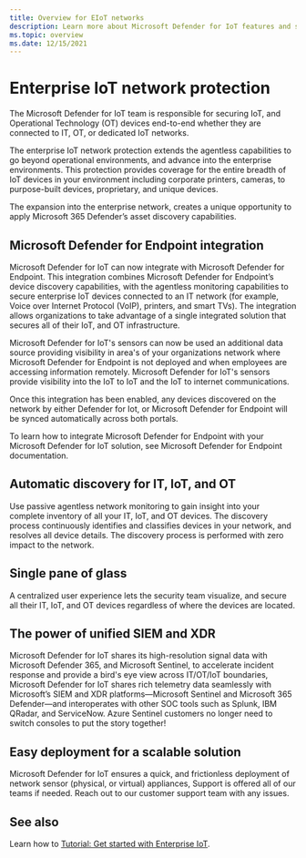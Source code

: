 ```yaml
---
title: Overview for EIoT networks
description: Learn more about Microsoft Defender for IoT features and services, and understand how Microsoft Defender for IoT provides comprehensive IoT security for EIoT networks.
ms.topic: overview
ms.date: 12/15/2021
---
```


# Enterprise IoT network protection

The Microsoft Defender for IoT team is responsible for securing IoT, and Operational Technology (OT) devices end-to-end whether they are connected to IT, OT, or dedicated IoT networks.  

The enterprise IoT network protection extends the agentless capabilities to go beyond operational environments, and advance into the enterprise environments. This protection provides coverage for the entire breadth of IoT devices in your environment including corporate printers, cameras, to purpose-built devices, proprietary, and unique devices.

The expansion into the enterprise network, creates a unique opportunity to apply Microsoft 365 Defender’s asset discovery capabilities.

## Microsoft Defender for Endpoint integration

Microsoft Defender for IoT can now integrate with Microsoft Defender for Endpoint. This integration combines Microsoft Defender for Endpoint’s device discovery capabilities, with the agentless monitoring capabilities to secure enterprise IoT devices connected to an IT network (for example, Voice over Internet Protocol (VoIP), printers, and smart TVs). The integration allows organizations to take advantage of a single integrated solution that secures all of their IoT, and OT infrastructure.

Microsoft Defender for IoT's sensors can now be used an additional data source providing visibility in area's of your organizations network where Microsoft Defender for Endpoint is not deployed and when employees are accessing information remotely. Microsoft Defender for IoT's sensors provide visibility into the IoT to IoT and the IoT to internet communications.

Once this integration has been enabled, any devices discovered on the network by either Defender for Iot, or Microsoft Defender for Endpoint will be synced automatically across both portals.

To learn how to integrate Microsoft Defender for Endpoint with your Microsoft Defender for IoT solution, see Microsoft Defender for Endpoint documentation.

## Automatic discovery for IT, IoT, and OT

Use passive agentless network monitoring to gain insight into your complete inventory of all your IT, IoT, and OT devices. The discovery process continuously identifies and classifies devices in your network, and resolves all device details. The discovery process is performed with zero impact to the network.  

## Single pane of glass

A centralized user experience lets the security team visualize, and secure all their IT, IoT, and OT devices regardless of where the devices are located.

## The power of unified SIEM and XDR  

Microsoft Defender for IoT shares its high-resolution signal data with Microsoft Defender 365, and Microsoft Sentinel, to accelerate incident response and provide a bird's eye view across IT/OT/IoT boundaries, Microsoft Defender for IoT shares rich telemetry data seamlessly with Microsoft’s SIEM and XDR platforms—Microsoft Sentinel and Microsoft 365 Defender—and interoperates with other SOC tools such as Splunk, IBM QRadar, and ServiceNow. Azure Sentinel customers no longer need to switch consoles to put the story together!  

## Easy deployment for a scalable solution

Microsoft Defender for IoT ensures a quick, and frictionless deployment of network sensor  (physical, or virtual) appliances, Support is offered all of our teams if needed. Reach out to our customer support team with any issues.

## See also

Learn how to [Tutorial: Get started with Enterprise IoT](tutorial-getting-started-eiot-sensor.md).
